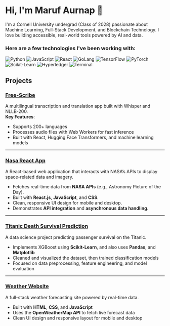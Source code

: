 # Hi, I'm Maruf Aurnap 👋

I'm a Cornell University undergrad (Class of 2028) passionate about Machine Learning, Full-Stack Development, and Blockchain Technology. I love building accessible, real-world tools powered by AI and data.

### Here are a few technologies I've been working with:
![Python](https://img.shields.io/badge/-Python-3776AB?style=for-the-badge&logo=python&logoColor=white)
![JavaScript](https://img.shields.io/badge/-JavaScript-F7DF1E?style=for-the-badge&logo=javascript&logoColor=black)
![React](https://img.shields.io/badge/-React.js-61DAFB?style=for-the-badge&logo=react&logoColor=black)
![GoLang](https://img.shields.io/badge/-GoLang-00ADD8?style=for-the-badge&logo=go&logoColor=white)
![TensorFlow](https://img.shields.io/badge/-TensorFlow-FF6F00?style=for-the-badge&logo=tensorflow&logoColor=white)
![PyTorch](https://img.shields.io/badge/-PyTorch-EE4C2C?style=for-the-badge&logo=pytorch&logoColor=white)
![Scikit-Learn](https://img.shields.io/badge/-Scikit_Learn-F7931E?style=for-the-badge&logo=scikit-learn&logoColor=white)
![Hyperledger](https://img.shields.io/badge/-Hyperledger-2DABB1?style=for-the-badge&logo=hyperledger&logoColor=white)
![Terminal](https://img.shields.io/badge/-Terminal-black?style=for-the-badge&logo=gnubash&logoColor=white)

## Projects

### [Free-Scribe](https://github.com/marnan4/free-scribe)
A multilingual transcription and translation app built with Whisper and NLLB-200.  
**Key Features**:
- Supports 200+ languages  
- Processes audio files with Web Workers for fast inference  
- Built with React, Hugging Face Transformers, and machine learning models
---
### [Nasa React App](https://github.com/marnan4/nasa-react-app)
A React-based web application that interacts with NASA’s APIs to display space-related data and imagery.
- Fetches real-time data from **NASA APIs** (e.g., Astronomy Picture of the Day).
- Built with **React.js**, **JavaScript**, and **CSS**.
- Clean, responsive UI design for mobile and desktop.
- Demonstrates **API integration** and **asynchronous data handling**.

---

### [Titanic Death Survival Prediction](https://github.com/marnan4/TitanicDeathSurvival)
A data science project predicting passenger survival on the Titanic.  
- Implements XGBoost using **Scikit-Learn**, and also uses **Pandas**, and **Matplotlib**  
- Cleaned and visualized the dataset, then trained classification models  
- Focused on data preprocessing, feature engineering, and model evaluation 

---
### [Weather Website](https://github.com/marnan4/Weather-Website)
A full-stack weather forecasting site powered by real-time data.  
- Built with **HTML**, **CSS**, and **JavaScript**  
- Uses the **OpenWeatherMap API** to fetch live forecast data  
- Clean UI design and responsive layout for mobile and desktop  

